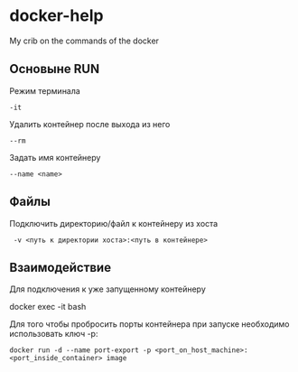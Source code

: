 # docker-help
My crib on the commands of the docker


## Основыне RUN

Режим терминала

```-it ```

Удалить контейнер после выхода из него

```--rm ```

Задать имя контейнеру

```--name <name>```

## Файлы

Подключить директорию/файл к контейнеру из хоста

``` -v <путь к директории хоста>:<путь в контейнере>```

## Взаимодействие

Для подключения к уже запущенному контейнеру

docker exec -it <container-name> bash

Для того чтобы пробросить порты контейнера при запуске необходимо использовать ключ -p:

```docker run -d --name port-export -p <port_on_host_machine>:<port_inside_container> image```
